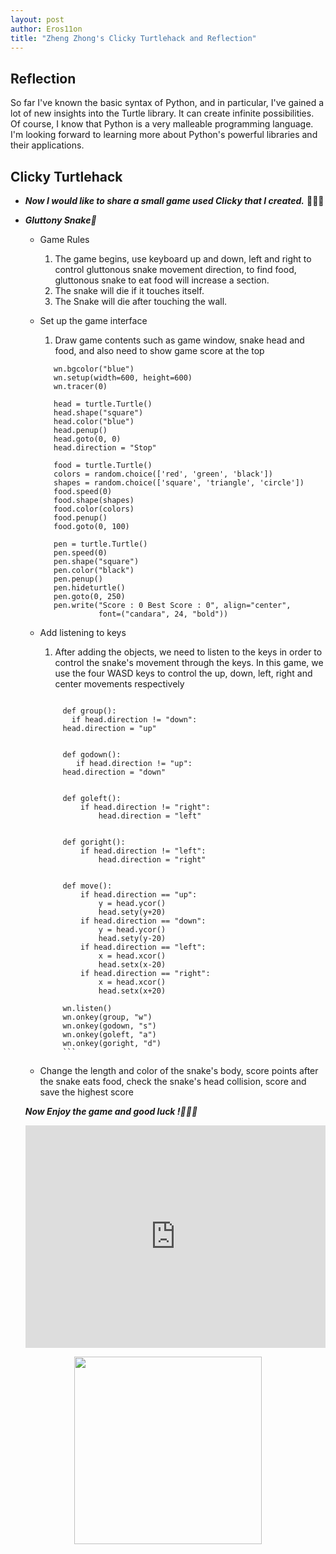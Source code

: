 ```yaml
---
layout: post
author: Eros11on
title: "Zheng Zhong's Clicky Turtlehack and Reflection"
---
```


## Reflection
So far I've  known the basic syntax of Python, and in particular, I've gained a lot of new insights into the Turtle library. It can create infinite possibilities. Of course, I know that Python is a very malleable programming language. I'm looking forward to learning more about Python's powerful libraries and their applications. 

## Clicky Turtlehack
- _**Now I would like to share a small game used Clicky that I created.**_ 🤩🤩🤩

- _**Gluttony Snake🐍**_

  - Game Rules
    1. The game begins, use keyboard up and down, left and right to control gluttonous snake movement direction, to find food, gluttonous snake to eat food will increase a section.
    2. The snake will die if it touches itself.
    3. The Snake will die after touching the wall.
  
  - Set up the game interface
    1. Draw game contents such as game window, snake head and food, and also need to show game score at the top
    
    
     ```wn = turtle.Screen()
        wn.bgcolor("blue")
        wn.setup(width=600, height=600)
        wn.tracer(0)
        
        head = turtle.Turtle()
        head.shape("square")
        head.color("blue")
        head.penup()
        head.goto(0, 0)
        head.direction = "Stop"
        
        food = turtle.Turtle()
        colors = random.choice(['red', 'green', 'black'])
        shapes = random.choice(['square', 'triangle', 'circle'])
        food.speed(0)
        food.shape(shapes)
        food.color(colors)
        food.penup()
        food.goto(0, 100)
        
        pen = turtle.Turtle()
        pen.speed(0)
        pen.shape("square")
        pen.color("black")
        pen.penup()
        pen.hideturtle()
        pen.goto(0, 250)
        pen.write("Score : 0 Best Score : 0", align="center",
                  font=("candara", 24, "bold"))
     ```
   - Add listening to keys
     1. After adding the objects, we need to listen to the keys in order to control the snake's movement through the keys. In this game, we use the four WASD keys to control the up, down, left, right and center movements respectively

     ```# set button direction

          def group():
            if head.direction != "down":
          head.direction = "up"


          def godown():
             if head.direction != "up":
          head.direction = "down"

          
          def goleft():
              if head.direction != "right":
                  head.direction = "left"
          
          
          def goright():
              if head.direction != "left":
                  head.direction = "right"
          
          
          def move():
              if head.direction == "up":
                  y = head.ycor()
                  head.sety(y+20)
              if head.direction == "down":
                  y = head.ycor()
                  head.sety(y-20)
              if head.direction == "left":
                  x = head.xcor()
                  head.setx(x-20)
              if head.direction == "right":
                  x = head.xcor()
                  head.setx(x+20)
          
          wn.listen()
          wn.onkey(group, "w")
          wn.onkey(godown, "s")
          wn.onkey(goleft, "a")
          wn.onkey(goright, "d")
          ```
   - Change the length and color of the snake's body, score points after the snake eats food, check the snake's head collision, score and save the highest score

   _**Now Enjoy the game and good luck !🤘🤘🤘**_
   
   <iframe src="https://trinket.io/embed/python/6579639c30" width="100%" height="356" frameborder="0" marginwidth="0" marginheight="0" allowfullscreen></iframe>
        
<div align=center><img width=300 hight=300 src="https://www.utexas.edu/sites/all/themes/utexas/img/general/logo.svg"/></div>
